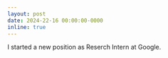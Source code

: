 ```yaml
---
layout: post
date: 2024-22-16 00:00:00-0000
inline: true
---
```


I started a new position as Reserch Intern at Google.
